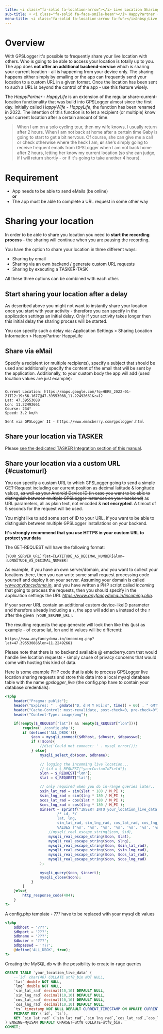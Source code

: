 ```yaml
---
title: <i class="fa-solid fa-location-arrow"></i> Live Location Sharing
sub-title: + <i class="fa-solid fa-face-smile-beam"></i> HappyPartner - HappyLife
menu-title: <i class="fa-solid fa-location-arrow fa-fw"></i>&nbsp;Live Sharing
---
```

# Overview

With GPSLogger it's possible to frequently share your live location with others. Who is going to be able to access your
location is totally up to you. The app does **not offer an additional backend-service** which is sharing your current
location - all is happening from your device only. The sharing happens either simply by emailing or the app can
frequently send your location to a custom URL in a given format. Once the location has been sent to such a URL is beyond
the control of the app - use this feature wisely.

The _HappyPartner - HappyLife_ is an extension of the regular share-current-location functionality that was build into
GPSLogger almost since the first day. Initially called _HappyWife - HappyLife_, the function has been renamed in 2022.
The intention of this function is to let a recipient (or multiple) know your current location after a certain amount of
time.

> When I am on a solo cycling tour, then my wife knows, I usually return after 2 hours. When I am not back at home
> after a certain time Gaby is going to start to get a bit nervous. Of course, she can give me a call or check otherwise
> where the heck I am, **or** she's simply going to receive frequent emails from GPSLogger when I am not back home after
> 2 hours, letting her know my current location (so she can judge, if I will return shortly - or if it's going to
> take another 4 hours).

# Requirement 
- App needs to be able to send eMails (be online)
<br/>**or**<br/> 
- The app must be able to complete a URL request in some other way
 
# Sharing your location

In order to be able to share you location you need to **start the recording process** - the sharing will continue when
you are pausing the recording.

You have the option to share your location in three different ways: 
- Sharing by email
- Sharing via an own backend / generate custom URL requests
- Sharing by executing a TASKER-TASK

<i class="fa-solid fa-hand-point-up fa-fw"></i> All these three options can be combined with each other.

## Start sharing your location after a delay

As described above you might not want to instantly share your location once you start with your activity - therefore you
can specify in the application settings an initial delay. Only if your activity takes longer then this initial delay the
sharing process will be started.

You can specify such a delay via: Application Settings > Sharing Location Information > HappyPartner HappyLife

## Share via eMail

Specify a recipient (or multiple recipients), specify a subject that should be used and additionally specify the content
of the email that will be sent by the application. Additionally, to your custom body the app will add (used location
values are just example):

```mail

Current Location: https://maps.google.com/?q=HERE_2022-01-21T12:19:56.167Z@47.39553088,11.22492661&z=12
Lat: 47.39553088
Lon: 11.22492661
Course: 234°
Speed: 3.2 km/h

Sent via GPSLogger II - https://www.emacberry.com/gpslogger.html
```

## Share your location via TASKER

Please [see the dedicated TASKER Integration section of this manual](./3900-tasker.html#share).

## Share your location via a custom URL {#customurl}

You can specify a custom URL to which GPSLogger going to send a simple GET-Request including our current position as
decimal latitude & longitude values, ~~as well as your Android Device ID (in case you want to be able to distinguish
between multiple GPSLogger instances on your backend)~~ as URL parameters, all as plain text, not encoded & **not
encrypted**. A timout of 5 seconds for the request will be used.

<i class="fa-solid fa-hand-point-up fa-fw"></i> You might like to add some sort of ID to your URL, if you want to be
able to distinguish between multiple GPSLogger installations on your backend.

<i class="fa-solid fa-warning fa-fw"></i> **It's strongly recommend that you use HTTPS in your custom URL to protect
your data** 

The GET-REQUEST will have the following format:

`[YOUR_SERVER_URL]?lat=[LATITUDE_AS_DECIMAL_NUMBER]&lon=[LONGITUDE_AS_DECIMAL_NUMBER]`

As example, if you have an own server/domain, and you want to collect your locations there, then you can write some small
request processing code yourself and deploy it on your server. Assuming your domain is called _www.anyfancydoma.in_, and
you have written a PHP script called _incoming_ that going to process the requests, then you should specify in the
application settings the URL _https://www.anyfancydoma.in/incoming.php_.

If your server URL contain an additional custom device-likeID parameter and therefore already including a `?`, the app
will add an `&` instead of the `?` after the given `[YOUR_SERVER_URL]`.

The resulting requests the app generate will look then like this (just as example - of course lat, lon and id values
will be different): 

`https://www.anyfancydoma.in/incoming.php?lat=47.39553088&lon=11.22492661`

Please note that there is no backend available @ emacberry.com that would handle live location requests - simply cause
of privacy concerns that would come with hosting this kind of data.

Here is some example PHP code that is able to process GPSLogger live location sharing requests and store this data into
a local mysql database table with the name _gpslogger_live_ (the config.php have to contain your database credentials):

```php
<?php
    header("Pragma: public"); 
    header("Expires: " . gmdate("D, d M Y H:i:s", time() + 60) . " GMT");
    header("Cache-Control: must-revalidate, post-check=0, pre-check=0"); 
    header("Content-Type: image/png");

    if(!empty($_REQUEST["lat"]) && !empty($_REQUEST["lon"])){
        require('./config.php');
        if (defined('ALL_DBOK')){
            $con = mysqli_connect($dbhost, $dbuser, $dbpasswd);
            if (!$con){
                //die('Could not connect: ' . mysql_error());
            } else{
                mysqli_select_db($con, $dbname);
            
                // logging the incomming live location...
                // $id = $_REQUEST["yourCustomIdField"];
                $lon = $_REQUEST["lon"];
                $lat = $_REQUEST["lat"];

                // only required when you do in-range queries later..    
                $sin_lat_rad = sin($lat * 180 / M_PI );
                $sin_lng_rad = sin($lng * 180 / M_PI );
                $cos_lat_rad = cos($lat * 180 / M_PI );
                $cos_lng_rad = cos($lng * 180 / M_PI );                
                $insert = sprintf("INSERT INTO your_location_live_data (
                        /* id, */
                        lat, lng,
                        sin_lat_rad, sin_lng_rad, cos_lat_rad, cos_lng_rad)
                        VALUES ('%s', '%s', '%s', '%s', '%s', '%s', '%s');",
                    //mysqli_real_escape_string($con, $id),
                    mysqli_real_escape_string($con, $lat),
                    mysqli_real_escape_string($con, $lng),
                    mysqli_real_escape_string($con, $sin_lat_rad),
                    mysqli_real_escape_string($con, $sin_lng_rad),
                    mysqli_real_escape_string($con, $cos_lat_rad),
                    mysqli_real_escape_string($con, $cos_lng_rad)
                );    
    
                mysqli_query($con, $insert);
                mysqli_close($con);
            }
        }
    }else{
        http_response_code(404);
    }
?>
```

A config.php template - _???_ have to be replaced with your mysql db values
```php
<?php
    $dbhost = '???';
    $dbport = '???';
    $dbname = '???';
    $dbuser = '???';
    $dbpasswd = '???';
    @define('ALL_DBOK', true);
?>
```

Creating the MySQL db with the possibility to create in-rage queries 
```sql
CREATE TABLE `your_location_live_data` (
    --`id` char(40) COLLATE utf8_bin NOT NULL,
    `lat` double NOT NULL,
    `lng` double NOT NULL,
    `sin_lat_rad` decimal(10,10) DEFAULT NULL,
    `sin_lng_rad` decimal(10,10) DEFAULT NULL,
    `cos_lat_rad` decimal(10,10) DEFAULT NULL,
    `cos_lng_rad` decimal(10,10) DEFAULT NULL,
    `ts` timestamp NOT NULL DEFAULT CURRENT_TIMESTAMP ON UPDATE CURRENT_TIMESTAMP,
    PRIMARY KEY (`id`, `ts`),
    KEY `sin_lat_rad` (`sin_lat_rad`,`sin_lng_rad`,`cos_lat_rad`,`cos_lng_rad`)
) ENGINE=MyISAM DEFAULT CHARSET=utf8 COLLATE=utf8_bin;
COMMIT;
```